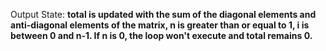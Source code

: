 Output State: **total is updated with the sum of the diagonal elements and anti-diagonal elements of the matrix, n is greater than or equal to 1, i is between 0 and n-1. If n is 0, the loop won't execute and total remains 0.**